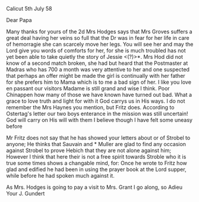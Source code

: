  Calicut 5th July 58

Dear Papa

Many thanks for yours of the 2d Mrs Hodges says that Mrs Groves suffers a great deal having her veins so full that the Dr was in fear for her life in care of hemorragie she can scarcely move her legs. You will see her and may the Lord give you words of comforts for her, for she is much troubled has not yet been able to take quietly the story of Jessie <(?)>*. Mrs Hod did not know of a second match broken, she had but heard that the Postmaster at Madras who has 700 a month was very attentive to her and one suspected that perhaps an offer might be made the girl is continually with her father for she prefers him to Mama which is to me a bad sign of her. I like you love en passant our visitors Madame is still grand and wise I think. 
Poor Chinappen how many of those we have known have turned out bad. What a grace to love truth and light for with it God carrys us in His ways. I do not remember the Mrs Haynes you mention, but Fritz does. According to Ostertag's letter our two boys enterance in the mission was still uncertain! God will carry on His will with them I believe though I have felt some uneasy before

Mr Fritz does not say that he has showed your letters about or of Strobel to anyone; He thinks that Sauvain and <Chr>* Muller are glad to find any occasion against Strobel to prove Hebich that they are not alone against him; However I think that here their is not a free spirit towards Stroble who it is true some times shows a changable mind, for: Once he wrote to Fritz how glad and edified he had been in using the prayer book at the Lord supper, while before he had spoken much against it.

As Mrs. Hodges is going to pay a visit to Mrs. Grant I go along, so Adieu  Your J. Gundert

